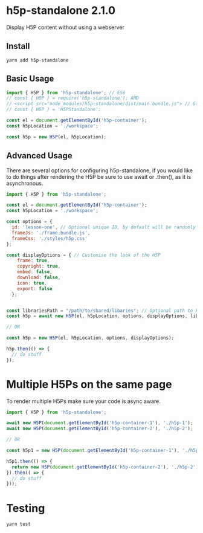 # h5p-standalone 2.1.0
Display H5P content without using a webserver


## Install
```
yarn add h5p-standalone
```

## Basic Usage

```javascript
import { H5P } from 'h5p-standalone'; // ES6
// const { H5P } = require('h5p-standalone'); AMD
// <script src="node_modules/h5p-standalone/dist/main.bundle.js"> // Globals
// const { H5P } = 'H5PStandalone';

const el = document.getElementById('h5p-container');
const h5pLocation = './workspace';

const h5p = new H5P(el, h5pLocation);
```

## Advanced Usage

There are several options for configuring h5p-standalone, if you would like to do things after rendering the H5P be sure to use await or .then(), as it is asynchronous.
```javascript
import { H5P } from 'h5p-standalone';

const el = document.getElementById('h5p-container');
const h5pLocation = './workspace';

const options = {
  id: 'lesson-one', // Optional unique ID, by default will be randomly generated
  frameJs: './frame.bundle.js',
  frameCss: './styles/h5p.css'
};

const displayOptions = { // Customise the look of the H5P
    frame: true,
    copyright: true,
    embed: false,
    download: false,
    icon: true,
    export: false
  };


const librariesPath = "/path/to/shared/libaries"; // Optional path to h5p activity libraries outside of content directory
const h5p = await new H5P(el, h5pLocation, options, displayOptions, librariesPath);

// OR

const h5p = new H5P(el, h5pLocation, options, displayOptions);

h5p.then(() => {
  // do stuff
});
```

# Multiple H5Ps on the same page
To render multiple H5Ps make sure your code is async aware.

```javascript
import { H5P } from 'h5p-standalone';

await new H5P(document.getElementById('h5p-container-1'), './h5p-1');
await new H5P(document.getElementById('h5p-container-2'), './h5p-2');

// OR

const h5p1 = new H5P(document.getElementById('h5p-container-1'), './h5p-1');

h5p1.then(() => {
  return new H5P(document.getElementById('h5p-container-2'), './h5p-2');
}).then(( => {
  // do stuff
}));
```

# Testing

```
yarn test
```